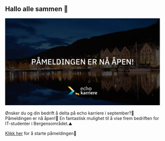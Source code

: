 ## Hallo alle sammen 👋

![Påmeldingen er nå åpen!](https://raw.githubusercontent.com/echo-karriere/echo-karriere-static/main/meta_thumbnails/echo_pamelding.png "Påmeldingen er nå åpen!")

Ønsker du og din bedrift å delta på echo karriere i september?🤔 Påmeldingen er nå åpen!🥳 En fantastisk mulighet til å vise frem bedriften for IT-studenter i Bergensområdet.⛰️

[Klikk her](https://www.echokarriere.no/for-bedrifter/pamelding/) for å starte påmeldingen📝
